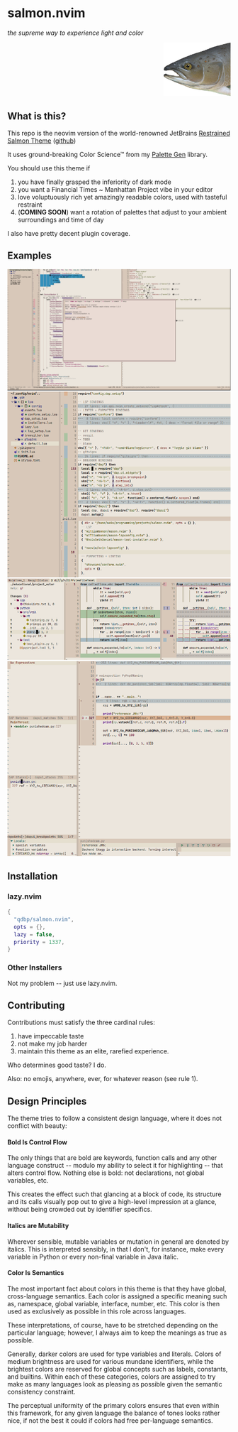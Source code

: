 # salmon.nvim

*the supreme way to experience light and color*

<div align="right">
  <img src="media/salmonhead.png" alt="Salmon Head" width="30%">
</div>

## What is this?

This repo is the neovim version of the world-renowned JetBrains [Restrained Salmon Theme](https://plugins.jetbrains.com/plugin/16259-restrained-salmon-theme/edit/analytics) ([github](https://github.com/qdbp/SalmonTheme))

It uses ground-breaking Color Science™ from my [Palette Gen](https://github.com/qdbp/palette_gen) library.

You should use this theme if
1. you have finally grasped the inferiority of dark mode
2. you want a Financial Times ~ Manhattan Project vibe in your editor
3. love voluptuously rich yet amazingly readable colors, used with tasteful restraint
4. (**COMING SOON**) want a rotation of palettes that adjust to your ambient surroundings and time of day

I also have pretty decent plugin coverage.

## Examples

![code example 1](media/salmon_nvim_4.png)
![code example 2](media/salmon_nvim_1.png)
![neogit example](media/salmon_nvim_2.png)
![dap ui example](media/salmon_nvim_3.png)

## Installation

### lazy.nvim

```lua
{
  "qdbp/salmon.nvim",
  opts = {},
  lazy = false,
  priority = 1337,
}
```

### Other Installers

Not my problem -- just use lazy.nvim.

## Contributing

Contributions must satisfy the three cardinal rules:

1. have impeccable taste
2. not make my job harder
3. maintain this theme as an elite, rarefied experience.

Who determines good taste? I do.

Also: no emojis, anywhere, ever, for whatever reason (see rule 1).

## Design Principles

The theme tries to follow a consistent design language, where it does not conflict with beauty:

#### Bold Is Control Flow

The only things that are bold are keywords, function calls and any other
language construct -- modulo my ability to select it for highlighting -- that
alters control flow. Nothing else is bold: not declarations, not global
variables, etc.

This creates the effect such that glancing at a block of code, its structure
and its calls visually pop out to give a high-level impression at a glance, without
being crowded out by identifier specifics.

#### Italics are Mutability

Wherever sensible, mutable variables or mutation in general are denoted by
italics. This is interpreted sensibly, in that I don't, for instance, make every
variable in Python or every non-final variable in Java italic.

#### Color Is Semantics

The most important fact about colors in this theme is that they have global,
cross-language semantics. Each color is assigned a specific meaning such as,
namespace, global variable, interface, number, etc. This color is then used as
exclusively as possible in this role across languages.

These interpretations, of course, have to be stretched depending on the
particular language; however, I always aim to keep the meanings as true as
possible.

Generally, darker colors are used for type variables and literals.
Colors of medium brightness are used for various mundane identifiers, while the
brightest colors are reserved for global concepts such as labels, constants, and
builtins. Within each of these categories, colors are assigned to try make as
many languages look as pleasing as possible given the semantic consistency
constraint.

The perceptual uniformity of the primary colors ensures that even within this
framework, for any given language the balance of tones looks rather nice, if not
the best it could if colors had free per-language semantics.
